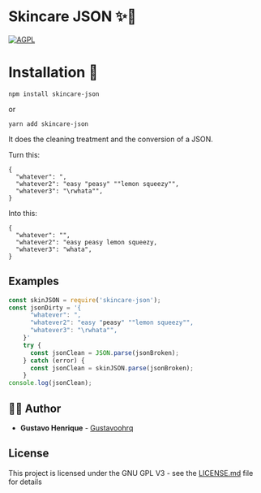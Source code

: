 # Skincare JSON ✨🧽

[ ![AGPL](http://www.gnu.org/graphics/agplv3-155x51.png) ](http://www.gnu.org/licenses/agpl-3.0.en.html)

# Installation 📜

```
npm install skincare-json
```
or

```
yarn add skincare-json
```


It does the cleaning treatment and the conversion of a JSON.


Turn this:

    { 
      "whatever": ",
      "whatever2": "easy "peasy" ""lemon squeezy"",
      "whatever3": "\rwhata"",
    }

Into this:

    { 
      "whatever": "",
      "whatever2": "easy peasy lemon squeezy,
      "whatever3": "whata",
    }


## Examples

```javascript
const skinJSON = require('skincare-json');
const jsonDirty = '{
      "whatever": ",
      "whatever2": "easy "peasy" ""lemon squeezy"",
      "whatever3": "\rwhata"",
    }'
    try {
      const jsonClean = JSON.parse(jsonBroken);
    } catch (error) {
      const jsonClean = skinJSON.parse(jsonBroken);
    }
console.log(jsonClean);

```


## 🙋‍♂️ Author

* **Gustavo Henrique** - [Gustavoohrq](https://github.com/Gustavoohrq)

## License

This project is licensed under the GNU GPL V3 - see the [LICENSE.md](LICENSE.md) file for details
